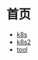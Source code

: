 # 首页

* [k8s](https://lizeju.github.io/k8s1/)
* [k8s2](https://lizeju.github.io/k8s2)
* [tool](https://lizeju.github.io/gitbook\_clitest/)
